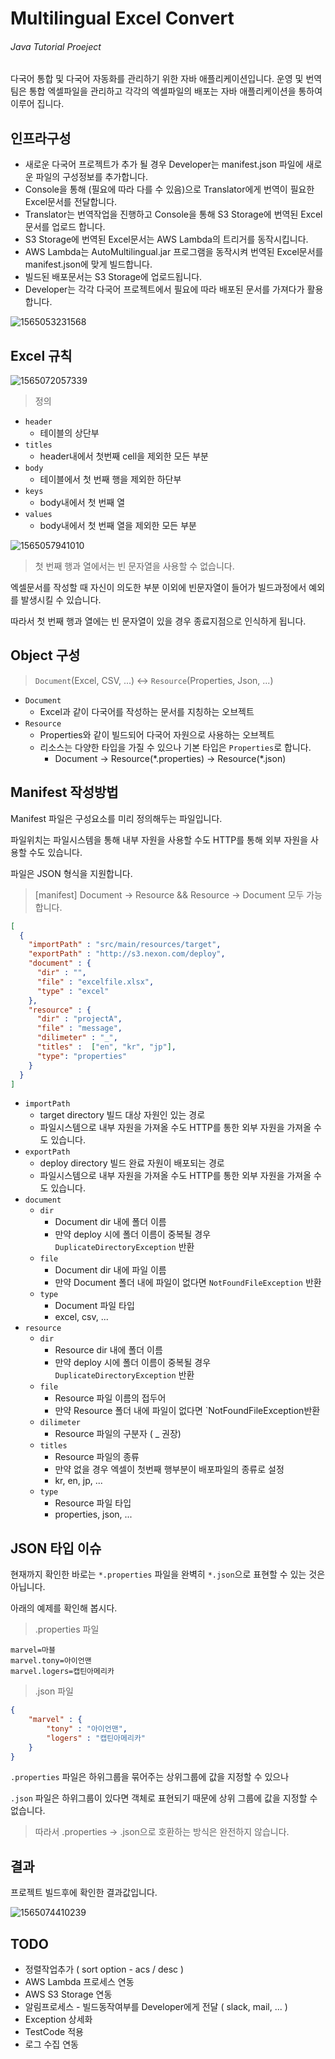 # Multilingual Excel Convert

###### Java Tutorial Proeject

다국어 통합 및 다국어 자동화를  관리하기 위한 자바 애플리케이션입니다.
운영 및 번역팀은 통합 엑셀파일을 관리하고 각각의 엑셀파일의 배포는 자바 애플리케이션을 통하여 이루어 집니다.



## 인프라구성

- 새로운 다국어 프로젝트가 추가 될 경우 Developer는 manifest.json 파일에 새로운 파일의 구성정보를 추가합니다.
- Console을 통해 (필요에 따라 다를 수 있음)으로 Translator에게 번역이 필요한 Excel문서를 전달합니다.
- Translator는 번역작업을 진행하고 Console을 통해 S3 Storage에 번역된 Excel문서를 업로드 합니다.
- S3 Storage에 번역된 Excel문서는 AWS Lambda의 트리거를 동작시킵니다.
- AWS Lambda는 AutoMultilingual.jar 프로그램을 동작시켜 번역된 Excel문서를 manifest.json에 맞게 빌드합니다.
- 빌드된 배포문서는 S3 Storage에 업로드됩니다.
- Developer는 각각 다국어 프로젝트에서 필요에 따라 배포된 문서를 가져다가 활용합니다.

![1565053231568](assets/1565053231568.png)



## Excel 규칙

![1565072057339](assets/1565072057339.png)

>  정의

- `header` 
  - 테이블의 상단부
- `titles`
  - header내에서 첫번째 cell을 제외한 모든 부분
- `body` 
  - 테이블에서 첫 번째 행을 제외한 하단부
- `keys`
  - body내에서 첫 번째 열
- `values`
  - body내에서 첫 번째 열을 제외한 모든 부분



![1565057941010](assets/1565057941010.png)

> 첫 번째 행과 열에서는 빈 문자열을 사용할 수 없습니다.

엑셀문서를 작성할 때 자신이 의도한 부분 이외에 빈문자열이 들어가 빌드과정에서 예외를 발생시킬 수 있습니다.

따라서 첫 번째 행과 열에는 빈 문자열이 있을 경우 종료지점으로 인식하게 됩니다.



## Object 구성

>  `Document`(Excel, CSV, ...) <-> `Resource`(Properties, Json, ...)

- `Document`
  - Excel과 같이 다국어를 작성하는 문서를 지칭하는 오브젝트
- `Resource`
  - Properties와 같이 빌드되어 다국어 자원으로 사용하는 오브젝트
  - 리소스는 다양한 타입을 가질 수 있으나 기본 타입은 `Properties`로 합니다.
    - Document -> Resource(\*.properties) -> Resource(\*.json)





## Manifest 작성방법

Manifest 파일은 구성요소를 미리 정의해두는 파일입니다.

파일위치는 파일시스템을 통해 내부 자원을 사용할 수도 HTTP를 통해 외부 자원을 사용할 수도 있습니다.

파일은 JSON 형식을 지원합니다.



> [manifest] Document -> Resource && Resource -> Document 모두 가능합니다.

```json
[
  {
    "importPath" : "src/main/resources/target",
    "exportPath" : "http://s3.nexon.com/deploy",
    "document" : {
      "dir" : "",
      "file" : "excelfile.xlsx",
      "type" : "excel"
    },
    "resource" : {
      "dir" : "projectA",
      "file" : "message",
      "dilimeter" : "_",
      "titles" :  ["en", "kr", "jp"],
      "type": "properties"
    }
  }
]
```

- `importPath`
  - target directory 빌드 대상 자원인 있는 경로
  - 파일시스템으로 내부 자원을 가져올 수도 HTTP를 통한 외부 자원을 가져올 수도 있습니다.
- `exportPath`
  - deploy directory 빌드 완료 자원이 배포되는 경로
  - 파일시스템으로 내부 자원을 가져올 수도 HTTP를 통한 외부 자원을 가져올 수도 있습니다.
- `document`
  - `dir`
    - Document dir 내에 폴더 이름
    - 만약 deploy 시에 폴더 이름이 중복될 경우 `DuplicateDirectoryException` 반환
  - `file`
    - Document dir 내에 파일 이름
    - 만약 Document 폴더 내에 파일이 없다면 `NotFoundFileException` 반환
  - `type`
    - Document 파일 타입
    - excel, csv, ...
- `resource`
  - `dir`	
    - Resource dir 내에 폴더 이름
    - 만약 deploy 시에 폴더 이름이 중복될 경우 `DuplicateDirectoryException` 반환
  - `file`
    - Resource 파일 이름의 접두어
    - 만약 Resource 폴더 내에 파일이 없다면 `NotFoundFileException반환
  - `dilimeter`
    - Resource 파일의 구분자 ( _ 권장)
  - `titles`
    - Resource 파일의 종류
    - 만약 없을 경우 엑셀이 첫번째 행부분이 배포파일의 종류로 설정
    - kr, en, jp, ...
  - `type`
    - Resource 파일 타입
    - properties, json, ...



## JSON 타입 이슈

현재까지 확인한 바로는 `*.properties`  파일을 완벽히 `*.json`으로 표현할 수 있는 것은 아닙니다.

아래의 예제를 확인해 봅시다.

> .properties 파일

```properties
marvel=마블
marvel.tony=아이언맨
marvel.logers=캡틴아메리카
```

> .json 파일

```json
{
	"marvel" : {
        "tony" : "아이언맨",
        "logers" : "캡틴아메리카"
	}
}
```

`.properties` 파일은 하위그룹을 묶어주는 상위그룹에 값을 지정할 수 있으나

`.json` 파일은 하위그룹이 있다면 객체로 표현되기 때문에 상위 그룹에 값을 지정할 수 없습니다.

> 따라서 .properties -> .json으로 호환하는 방식은 완전하지 않습니다.



## 결과

프로젝트 빌드후에 확인한 결과값입니다.

![1565074410239](assets/1565074410239.png)



## TODO

- 정렬작업추가 ( sort option - acs / desc )
- AWS Lambda 프로세스 연동
- AWS S3 Storage 연동
- 알림프로세스 - 빌드동작여부를 Developer에게 전달 ( slack, mail, ... )
- Exception 상세화
- TestCode 적용
- 로그 수집 연동
